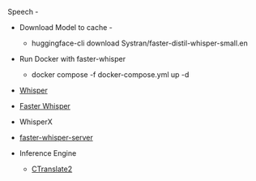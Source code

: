 Speech - 

- Download Model to cache - 
    - huggingface-cli download Systran/faster-distil-whisper-small.en
- Run Docker with faster-whisper
    - docker compose -f docker-compose.yml up -d


- [Whisper](https://github.com/openai/whisper)
- [Faster Whisper](https://github.com/SYSTRAN/faster-whisper)
- WhisperX
- [faster-whisper-server](https://github.com/fedirz/faster-whisper-server)

- Inference Engine 
    - [CTranslate2](https://github.com/OpenNMT/CTranslate2/)
